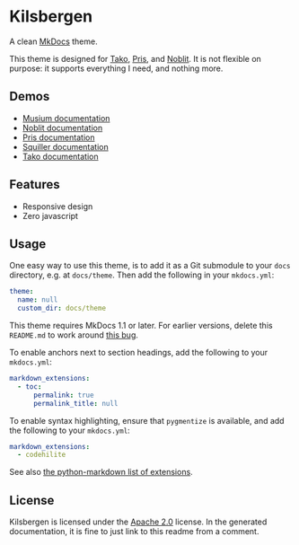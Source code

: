 # Kilsbergen

A clean [MkDocs][mkdocs] theme.

This theme is designed for [Tako][tako], [Pris][pris], and [Noblit][noblit].
It is not flexible on purpose: it supports everything I need, and nothing more.

## Demos

 * [Musium documentation][musium-docs]
 * [Noblit documentation][noblit-docs]
 * [Pris documentation][pris-docs]
 * [Squiller documentation][squiller-docs]
 * [Tako documentation][tako-docs]

## Features

 * Responsive design
 * Zero javascript

## Usage

One easy way to use this theme, is to add it as a Git submodule to your `docs`
directory, e.g. at `docs/theme`. Then add the following in your `mkdocs.yml`:

```yaml
theme:
  name: null
  custom_dir: docs/theme
```

This theme requires MkDocs 1.1 or later. For earlier versions, delete this
`README.md` to work around [this bug][readmebug].

To enable anchors next to section headings, add the following to your
`mkdocs.yml`:

```yaml
markdown_extensions:
  - toc:
      permalink: true
      permalink_title: null
```

To enable syntax highlighting, ensure that `pygmentize` is available, and add
the following to your `mkdocs.yml`:

```yaml
markdown_extensions:
  - codehilite
```

See also [the python-markdown list of extensions][exts].

[readmebug]: https://github.com/mkdocs/mkdocs/issues/1766
[exts]: https://python-markdown.github.io/extensions/

## License

Kilsbergen is licensed under the [Apache 2.0][apache2] license. In the generated
documentation, it is fine to just link to this readme from a comment.

[apache2]:       https://www.apache.org/licenses/LICENSE-2.0
[mkdocs]:        https://www.mkdocs.org/
[musium-docs]:   https://ruuda.github.io/musium
[noblit-docs]:   https://ruuda.github.io/noblit
[noblit]:        https://github.com/ruuda/noblit
[pris-docs]:     https://ruuda.github.io/pris
[pris]:          https://github.com/ruuda/pris
[squiller-docs]: https://ruuda.github.io/squiller/
[tako-docs]:     https://ruuda.github.io/tako
[tako]:          https://github.com/ruuda/tako
